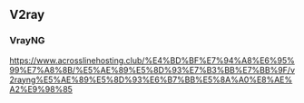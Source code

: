 ## V2ray
### VrayNG
https://www.acrosslinehosting.club/%E4%BD%BF%E7%94%A8%E6%95%99%E7%A8%8B/%E5%AE%89%E5%8D%93%E7%B3%BB%E7%BB%9F/v2rayng%E5%AE%89%E5%8D%93%E6%B7%BB%E5%8A%A0%E8%AE%A2%E9%98%85